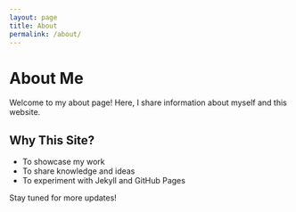 ```yaml
---
layout: page
title: About
permalink: /about/
---
```


# About Me

Welcome to my about page! Here, I share information about myself and this website.

## Why This Site?

- To showcase my work  
- To share knowledge and ideas  
- To experiment with Jekyll and GitHub Pages  

Stay tuned for more updates!
